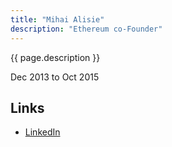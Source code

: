 ```yaml
---
title: "Mihai Alisie"
description: "Ethereum co-Founder"
---
```


{{ page.description }}

Dec 2013 to Oct 2015

## Links

- [LinkedIn](https://www.linkedin.com/in/mihaialisie/)
